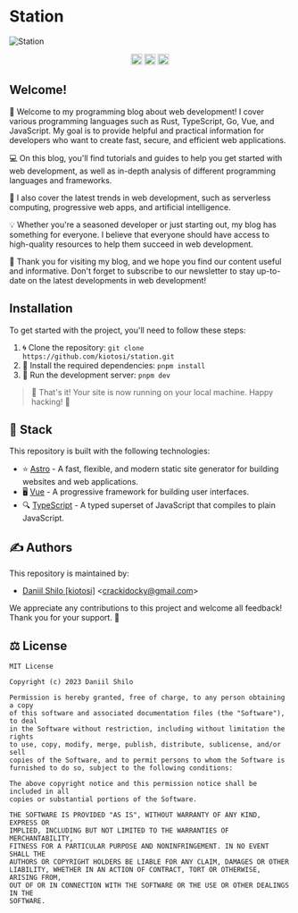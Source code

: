 # Station
![Station](https://user-images.githubusercontent.com/101672047/229103541-c22b0cc1-f8c9-4e86-acbf-04e6767278a9.png)

<p align="center">
<a href="https://astro.build/" target="_blank"><img src="https://img.shields.io/badge/Made%20with-Astro-0D1117?logo=astro" alt="Made with Astro" height="20"></a>
<a href="https://www.typescriptlang.org/" target="_blank"><img src="https://img.shields.io/badge/Built%20with-TypeScript-3178C6?logo=typescript" alt="Built with TypeScript" height="20"></a>
<a href="https://vercel.com" target="_blank"><img src="https://www.datocms-assets.com/31049/1618983297-powered-by-vercel.svg" alt="Powered by Vercel" height="20"></a>
</p>

## Welcome!
👋 Welcome to my programming blog about web development! I cover various programming languages such as Rust, TypeScript, Go, Vue, and JavaScript. My goal is to provide helpful and practical information for developers who want to create fast, secure, and efficient web applications.

💻 On this blog, you'll find tutorials and guides to help you get started with web development, as well as in-depth analysis of different programming languages and frameworks.

🚀 I also cover the latest trends in web development, such as serverless computing, progressive web apps, and artificial intelligence.

💡 Whether you're a seasoned developer or just starting out, my blog has something for everyone. I believe that everyone should have access to high-quality resources to help them succeed in web development.

🙏 Thank you for visiting my blog, and we hope you find our content useful and informative. Don't forget to subscribe to our newsletter to stay up-to-date on the latest developments in web development!

## Installation

To get started with the project, you'll need to follow these steps:

1. 🌀 Clone the repository: `git clone https://github.com/kiotosi/station.git`
2. 🔧 Install the required dependencies: `pnpm install`
3. 🚀 Run the development server: `pnpm dev`

> 🎉 That's it! Your site is now running on your local machine. Happy hacking! 🎉

## 🚀 Stack

This repository is built with the following technologies:

- ⭐️ [Astro](https://astro.build/) - A fast, flexible, and modern static site generator for building websites and web applications.
- 🖥️ [Vue](https://vuejs.org/) - A progressive framework for building user interfaces.
- 🔍 [TypeScript](https://www.typescriptlang.org/) - A typed superset of JavaScript that compiles to plain JavaScript.

## ✍️ Authors

This repository is maintained by:

- [Daniil Shilo [kiotosi]](https://github.com/kiotosi) \<crackidocky@gmail.com\>

We appreciate any contributions to this project and welcome all feedback! Thank you for your support. 🙏

## ⚖️ License

```
MIT License

Copyright (c) 2023 Daniil Shilo

Permission is hereby granted, free of charge, to any person obtaining a copy
of this software and associated documentation files (the "Software"), to deal
in the Software without restriction, including without limitation the rights
to use, copy, modify, merge, publish, distribute, sublicense, and/or sell
copies of the Software, and to permit persons to whom the Software is
furnished to do so, subject to the following conditions:

The above copyright notice and this permission notice shall be included in all
copies or substantial portions of the Software.

THE SOFTWARE IS PROVIDED "AS IS", WITHOUT WARRANTY OF ANY KIND, EXPRESS OR
IMPLIED, INCLUDING BUT NOT LIMITED TO THE WARRANTIES OF MERCHANTABILITY,
FITNESS FOR A PARTICULAR PURPOSE AND NONINFRINGEMENT. IN NO EVENT SHALL THE
AUTHORS OR COPYRIGHT HOLDERS BE LIABLE FOR ANY CLAIM, DAMAGES OR OTHER
LIABILITY, WHETHER IN AN ACTION OF CONTRACT, TORT OR OTHERWISE, ARISING FROM,
OUT OF OR IN CONNECTION WITH THE SOFTWARE OR THE USE OR OTHER DEALINGS IN THE
SOFTWARE.


```
